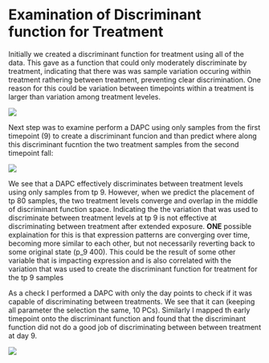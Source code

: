 # Examination of Discriminant function for Treatment

Initially we created a discriminant function for treatment using all of the data. This gave as a function that could only moderately discriminate by treatment, indicating that there was was sample variation occuring within treatment rathering between treatment, preventing clear discrimination. One reason for this could be variation between timepoints within a treatment is larger than variation among treatment leveles. 

![](https://github.com/epigeneticstoocean/2017OAExp_Oysters/blob/master/notebook/img/DAPC_wholeSampleTrt_PC10.png)

Next step was to examine perform a DAPC using only samples from the first timepoint (9) to create a discriminant funcion and than predict where along this discriminant fucntion the two treatment samples from the second timepoint fall:

![](https://github.com/epigeneticstoocean/2017OAExp_Oysters/blob/master/notebook/img/DAPC_Day9Trt_Day80Predict.png)

We see that a DAPC effectively discriminates between treatment levels using only samples from tp 9. However, when we predict the placement of tp 80 samples, the two treatment levels converge and overlap in the middle of discriminant function space. Indicating the the variation that was used to discriminate between treatment levels at tp 9 is not effective at discriminating between treatment after extended exposure. **ONE** possible explaination for this is that expression patterns are converging over time, becoming more similar to each other, but not necessarily reverting back to some original state (p_9 400). This could be the result of some other variable that is impacting expression and is also correlated with the variation that was used to create the discriminant function for treatment for the tp 9 samples

As a check I performed a DAPC with only the day points to check if it was capable of discriminating between treatments. We see that it can (keeping all parameter the selection the same, 10 PCs). Similarly I mapped th early timepoint onto the discriminant function and found that the discriminant function did not do a good job of discriminating between between treatment at day 9. 

![](https://github.com/epigeneticstoocean/2017OAExp_Oysters/blob/master/notebook/img/DAPC_Day80Trt_Day09Predict.png)
